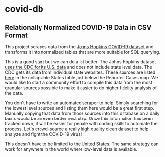 # covid-db

## Relationally Normalized COVID-19 Data in CSV Format

This project scrapes data from the [Johns Hopkins COVID-19
dataset](https://github.com/CSSEGISandData/COVID-19) and transforms it into
normalized tables that are more suitable for SQL querying.

This is a good start but we can do a lot better.  The Johns Hopkins dataset
[uses the CDC for its U.S.
data](https://github.com/CSSEGISandData/COVID-19/blame/master/README.md#L30)
and does not include state level data.  The CDC gets its data from individual
state websites.  These sources are listed
[here](https://www.cdc.gov/coronavirus/2019-ncov/index.html) in the collapsible
States table just below the Reported Cases map.  We would like to start a
community effort to compile this data from the most granular sources possible
to make it easier to do higher fidelity analysis of the data.

You don't have to write an automated scraper to help.  Simply searching for
the lowest level sources and listing them here would be a great first step.
Manually copying that data from those sources into this database on a daily
basis would be an even better next step.  Once this information has been
tracked down, it will be easier for people with coding skills to automate the
process.  Let's crowd-source a really high quality clean dataset to help
analyze and fight the COVID-19 virus!

This doesn't have to be limited to the United States.  The same strategy can
work for anywhere in the world where low-level data is available.
